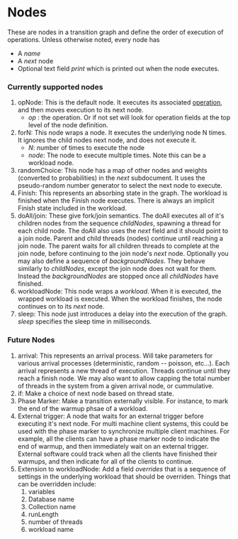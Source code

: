 Nodes
=====

These are nodes in a transition graph and define the order of
execution of operations. Unless otherwise noted, every node has

* A _name_
* A _next_ node 
* Optional text field _print_ which is printed out when the node
executes.

### Currently supported nodes

1. opNode: This is the default node. It executes its associated
   [operation](Operations.yml), and then moves execution to its next
   node.
   * _op_ : the operation. Or if not set will look for operation
     fields at the top level of the node definition. 
2. forN: This node wraps a node. It executes the underlying node N
   times. It ignores the child nodes next node, and does not execute
   it.
   * _N_: number of times to execute the node
   * _node_: The node to execute multiple times. Note this can be a
      workload node. 
3. randomChoice: This node has a map of other nodes and weights
   (converted to probabilities) in the _next_ subdocument. It uses the
   pseudo-random number generator to select the next node to execute.
4. Finish: This represents an absorbing state in the graph. The
   workload is finished when the Finish node executes. There is always
   an implicit Finish state included in the workload. 
5. doAll/join: These give fork/join semantics. The doAll executes all
   of it's children nodes from the sequence _childNodes_, spawning a
   thread for each child node. The doAll also uses the _next_ field
   and it should point to a join node. Parent and child threads
   (nodes) continue until reaching a
   join node. The parent waits for all children threads to complete at the
   join node, before continuing to the join node's _next_
   node. Optionally you may also define a sequence of
   _backgroundNodes_. They behave similarly to _childNodes_, except
   the join node does not wait for them. Instead the _backgroundNodes_
   are stopped once all _childNodes_ have finished. 
6. workloadNode: This node wraps a _workload_. When it is executed,
   the wrapped workload is executed. When the workload finishes, the
   node continues on to its _next_ node.
7. sleep: This node just introduces a delay into the execution of the
   graph. _sleep_ specifies the sleep time in milliseconds.

### Future Nodes

1. arrival: This represents an arrival process. Will take parameters
   for various arrival processes (deterministic, random -- poisson,
   etc...). Each arrival represents a new thread of execution. Threads
   continue until they reach a finish node. We may also want to allow
   capping the total number of threads in the system from a given
   arrival node, or cummulative.
2. if: Make a choice of next node based on thread state.
3. Phase Marker: Make a transition externally visible. For instance,
   to mark the end of the warmup phsae of a workload.
4. External trigger: A node that waits for an external trigger before
   executing it's next node. For multi machine client systems, this could be
   used with the phase marker to synchronize multiple client
   machines. For example, all the clients can have a phase marker node
   to indicate the end of warmup, and then immediately wait on an
   external trigger. External software could track when all the
   clients have finished their warmups, and then indicate for all of
   the clients to continue. 
5. Extension to workloadNode: Add a field _overrides_ that is a
   sequence of settings in the underlying workload that should be
   overriden. Things that can be overridden include:
   1. variables
   2. Database name
   3. Collection name
   4. runLength
   5. number of threads
   6. workload name

